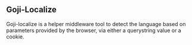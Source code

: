 ## Goji-Localize

Goji-localize is a helper middleware tool to detect the language based on parameters provided by the browser, via either a querystring value or a cookie.